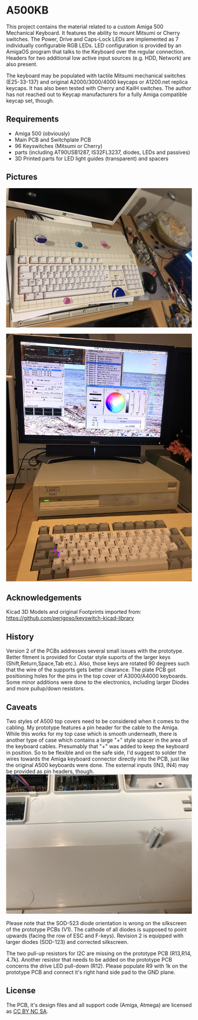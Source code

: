 # A500KB
This project contains the material related to a custom Amiga 500 Mechanical Keyboard. It features the ability to mount Mitsumi or Cherry switches. The Power, Drive and Caps-Lock LEDs are implemented as 7 individually configurable RGB LEDs. LED configuration is provided by an AmigaOS program that talks to the Keyboard over the regular connection. Headers for two additional low active input sources (e.g. HDD, Network) are also present.

The keyboard may be populated with tactile Mitsumi mechanical switches (E25-33-137) and original A2000/3000/4000 keycaps or A1200.net replica keycaps. It has also been tested with Cherry and KailH switches. The author has not reached out to Keycap manufacturers for a fully Amiga compatible keycap set, though.

## Requirements

- Amiga 500 (obviously)
- Main PCB and Switchplate PCB
- 96 Keyswitches (Mitsumi or Cherry)
- parts (including AT90USB1287, IS32FL3237, diodes, LEDs and passives)
- 3D Printed parts for LED light guides (transparent) and spacers

## Pictures

![front view](https://github.com/HenrykRichter/A500KB/raw/main/Pics/A500KB_Full.JPG)

![A3000](https://github.com/HenrykRichter/A500KB/raw/main/Pics/A3000KB4.JPG)

## Acknowledgements

Kicad 3D Models and original Footprints imported from:
https://github.com/perigoso/keyswitch-kicad-library

## History

Version 2 of the PCBs addresses several small issues with the prototype. Better fitment is provided for Costar style suports of the larger keys (Shift,Return,Space,Tab etc.). Also, those keys are rotated 90 degrees such that the wire of the supports gets better clearance. The plate PCB got positioning holes for the pins in the top cover of A3000/A4000 keyboards.  Some minor additions were done to the electronics, including larger Diodes and more pullup/down resistors. 

## Caveats

Two styles of A500 top covers need to be considered when it comes to the cabling. 
My prototype features a pin header for the cable to the Amiga. 
While this works for my top case which is smooth underneath, there is another type of case which contains a large "+" style spacer in the area of the keyboard cables. Presumably that "+" was added to keep the keyboard in position.
So to be flexible and on the safe side, I'd suggest to solder the wires towards the Amiga keyboard connector directly into the PCB, just like the original A500 keyboards were done. The external inputs (IN3, IN4) may be provided as pin headers, though.
![plus style spacer](https://github.com/HenrykRichter/A500KB/raw/main/Pics/A500KB_A500Case_potential_Problem.JPG)

Please note that the SOD-523 diode orientation is wrong on the silkscreen of the prototype PCBs (V1). The cathode of all diodes is supposed to point upwards (facing the row of ESC and F-keys). Revision 2 is equipped with larger diodes (SOD-123) and corrected silkscreen.

The two pull-up resistors for I2C are missing on the prototype PCB (R13,R14, 4.7k). Another resistor that needs to be added on the prototype PCB concerns the drive LED pull-down (R12). Please populate R9 with 1k on the prototype PCB and connect it's right hand side pad to the GND plane.

## License
The PCB, it's design files and all support code (Amiga, Atmega) are licensed as [CC BY NC SA](https://creativecommons.org/licenses/by-nc-sa/4.0/deed.en).
